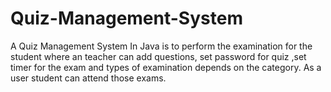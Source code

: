 # Quiz-Management-System
A Quiz Management System In Java is to perform the examination for the student where an teacher can add questions, set password for quiz ,set timer for the exam and types of examination depends on the category. As a user student can attend those exams.
